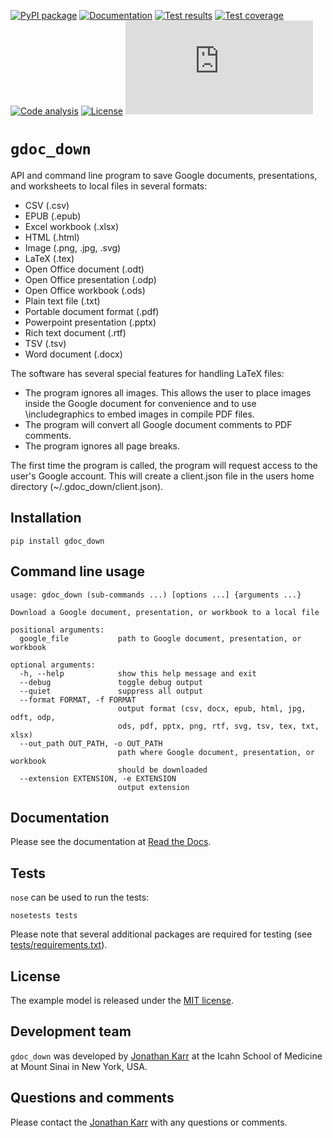 [![PyPI package](https://img.shields.io/pypi/v/gdoc_down.svg)](https://pypi.python.org/pypi/gdoc_down)
[![Documentation](https://readthedocs.org/projects/gdoc-down/badge/?version=latest)](http://docs.karrlab.org/gdoc_down)
[![Test results](https://circleci.com/gh/KarrLab/gdoc_down.svg?style=shield)](https://circleci.com/gh/KarrLab/gdoc_down)
[![Test coverage](https://coveralls.io/repos/github/KarrLab/gdoc_down/badge.svg)](https://coveralls.io/github/KarrLab/gdoc_down)
[![Code analysis](https://api.codeclimate.com/v1/badges/3c7f002e731de98c31d0/maintainability)](https://codeclimate.com/github/KarrLab/gdoc_down)
[![License](https://img.shields.io/github/license/KarrLab/gdoc_down.svg)](LICENSE)
![Analytics](https://ga-beacon.appspot.com/UA-86759801-1/gdoc_down/README.md?pixel)

# `gdoc_down`
API and command line program to save Google documents, presentations, and worksheets to local files in several formats:

* CSV (.csv)
* EPUB (.epub)
* Excel workbook (.xlsx)
* HTML (.html)
* Image (.png, .jpg, .svg)
* LaTeX (.tex)
* Open Office document (.odt)
* Open Office presentation (.odp)
* Open Office workbook (.ods)
* Plain text file (.txt)    
* Portable document format (.pdf)
* Powerpoint presentation (.pptx)
* Rich text document (.rtf)
* TSV (.tsv)
* Word document (.docx)

The software has several special features for handling LaTeX files:

* The program ignores all images. This allows the user to place images inside the Google 
  document for convenience and to use \includegraphics to embed images in compile PDF files.
* The program will convert all Google document comments to PDF comments.
* The program ignores all page breaks.

The first time the program is called, the program will request access to the user's Google
account. This will create a client.json file in the users home directory (~/.gdoc_down/client.json).

## Installation
```
pip install gdoc_down
```

## Command line usage
```
usage: gdoc_down (sub-commands ...) [options ...] {arguments ...}

Download a Google document, presentation, or workbook to a local file

positional arguments:
  google_file           path to Google document, presentation, or workbook

optional arguments:
  -h, --help            show this help message and exit
  --debug               toggle debug output
  --quiet               suppress all output
  --format FORMAT, -f FORMAT
                        output format (csv, docx, epub, html, jpg, odft, odp,
                        ods, pdf, pptx, png, rtf, svg, tsv, tex, txt, xlsx)
  --out_path OUT_PATH, -o OUT_PATH
                        path where Google document, presentation, or workbook
                        should be downloaded
  --extension EXTENSION, -e EXTENSION
                        output extension
```

## Documentation
Please see the documentation at [Read the Docs](http://docs.karrlab.org/gdoc_down).

## Tests
`nose` can be used to run the tests:
```
nosetests tests
```

Please note that several additional packages are required for testing (see [tests/requirements.txt](tests/requirements.txt)).

## License
The example model is released under the [MIT license](LICENSE).

## Development team
`gdoc_down` was developed by [Jonathan Karr](http://www.karrlab.org) at the Icahn School of Medicine at Mount Sinai in New York, USA.

## Questions and comments
Please contact the [Jonathan Karr](http://www.karrlab.org) with any questions or comments.
